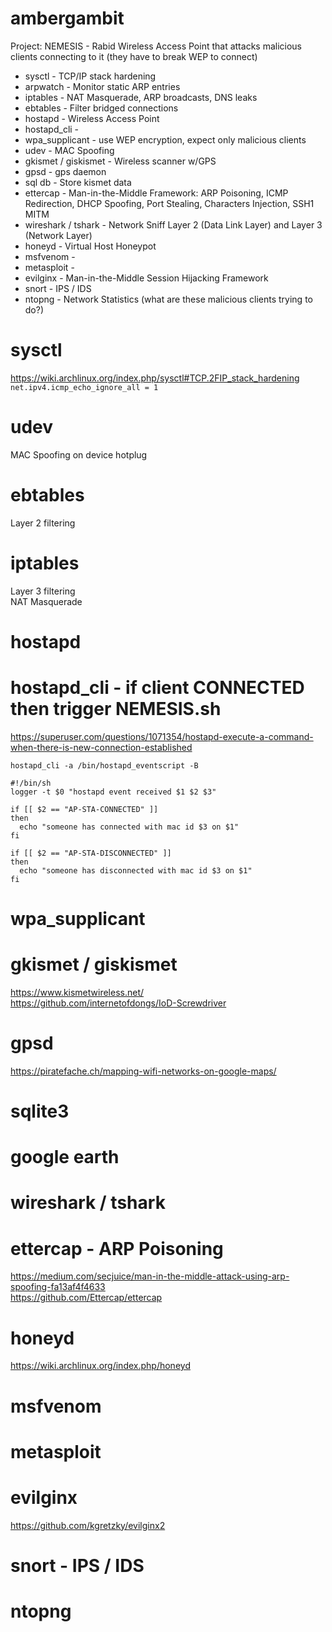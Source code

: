# ambergambit  
Project: NEMESIS - Rabid Wireless Access Point that attacks malicious clients connecting to it (they have to break WEP to connect)
* sysctl - TCP/IP stack hardening  
* arpwatch - Monitor static ARP entries  
* iptables - NAT Masquerade, ARP broadcasts, DNS leaks  
* ebtables - Filter bridged connections  
* hostapd - Wireless Access Point  
* hostapd_cli - 
* wpa_supplicant - use WEP encryption, expect only malicious clients  
* udev - MAC Spoofing  
* gkismet / giskismet - Wireless scanner w/GPS  
* gpsd - gps daemon  
* sql db - Store kismet data  
* ettercap - Man-in-the-Middle Framework: ARP Poisoning, ICMP Redirection, DHCP Spoofing, Port Stealing, Characters Injection, SSH1 MITM  
* wireshark / tshark - Network Sniff Layer 2 (Data Link Layer) and Layer 3 (Network Layer)  
* honeyd - Virtual Host Honeypot  
* msfvenom -  
* metasploit -  
* evilginx - Man-in-the-Middle Session Hijacking Framework  
* snort - IPS / IDS  
* ntopng - Network Statistics (what are these malicious clients trying to do?)  

# sysctl  
https://wiki.archlinux.org/index.php/sysctl#TCP.2FIP_stack_hardening  
`net.ipv4.icmp_echo_ignore_all = 1`  


# udev  
MAC Spoofing on device hotplug  


# ebtables  
Layer 2 filtering  


# iptables  
Layer 3 filtering  
NAT Masquerade  


# hostapd  


# hostapd_cli - if client CONNECTED then trigger NEMESIS.sh  
https://superuser.com/questions/1071354/hostapd-execute-a-command-when-there-is-new-connection-established  

`hostapd_cli -a /bin/hostapd_eventscript -B`  

```
#!/bin/sh
logger -t $0 "hostapd event received $1 $2 $3"

if [[ $2 == "AP-STA-CONNECTED" ]]
then
  echo "someone has connected with mac id $3 on $1"
fi

if [[ $2 == "AP-STA-DISCONNECTED" ]]
then
  echo "someone has disconnected with mac id $3 on $1"
fi
```


# wpa_supplicant  


# gkismet / giskismet  
https://www.kismetwireless.net/  
https://github.com/internetofdongs/IoD-Screwdriver  


# gpsd  
https://piratefache.ch/mapping-wifi-networks-on-google-maps/  


# sqlite3  


# google earth  


# wireshark / tshark  


# ettercap - ARP Poisoning  
https://medium.com/secjuice/man-in-the-middle-attack-using-arp-spoofing-fa13af4f4633  
https://github.com/Ettercap/ettercap  


# honeyd  
https://wiki.archlinux.org/index.php/honeyd  


# msfvenom  


# metasploit  


# evilginx  
https://github.com/kgretzky/evilginx2  


# snort - IPS / IDS


# ntopng  

